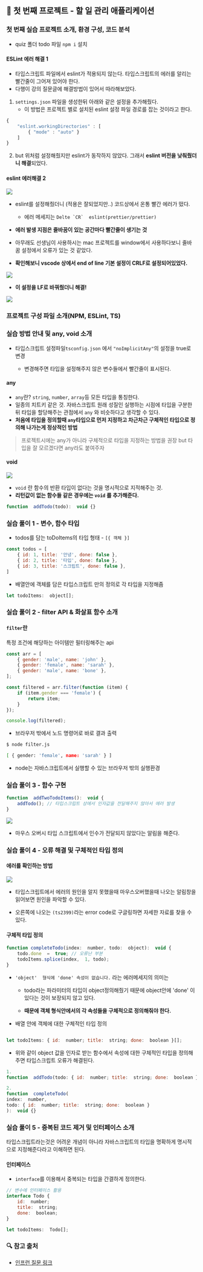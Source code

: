 ## 📖 첫 번째 프로젝트 - 할 일 관리 애플리케이션
###  첫 번째 실습 프로젝트 소개, 환경 구성, 코드 분석
- quiz 폴더 todo 파일 ```npm i``` 설치

#### ESLint 에러 해결 1
- 타입스크립트 파일에서 eslint가 적용되지 않는다. 타입스크립트의 에러를 알리는 빨간줄이 그어져 있어야 한다.
- 다행이 강의 질문글에 해결방법이 있어서 따라해보았다.

1.  ```settings.json``` 파일을 생성한뒤 아래와 같은 설정을 추가해줬다.
	- 이 방법은 프로젝트 별로 설치된 eslint 설정 파일 경로를 잡는 것이라고 한다.

```js
{
	"eslint.workingDirectories" : [
		{ "mode" : "auto" }
	]
}
```
2. but 위처럼 설정해줬지만 eslint가 동작하지 않았다.  그래서 **eslint 버전을 낮춰줬더니 해결**되었다.

#### eslint 에러해결 2

<img src="./images/endOfLine01.PNG">

- eslint를 설정해줬더니 (적용은 잘되었지만..) 코드상에서 온통 빨간 에러가 떴다. 
	- 에러 메세지는 ```Delte `CR` 
eslint(prettier/prettier)```


- **에러 발생 지점은 줄바꿈이 있는 공간마다 빨간줄이 생기는 것**
- 아무래도 선생님이 사용하시는 mac 프로젝트를 window에서 사용하다보니 줄바꿈 설정에서 오류가 있는 것 같았다.
- **확인해보니 vscode 상에서 end of line 기본 설정이 CRLF로 설정되어있었다.**

<img src="./images/endOfLine02.PNG">

- **이 설정을 LF로 바꿔줬더니 해결!**

<img src="./images/endOfLine03.png">


### 프로젝트 구성 파일 소개(NPM, ESLint, TS)
### 실습 방법 안내 및 any, void 소개
- 타입스크립트 설정파일`tsconfig.json` 에서 `"noImplicitAny"`의 설정을 true로 변경

	- 변경해주면 타입을 설정해주지 않은 변수들에서 빨간줄이 표시된다.

#### any
- `any`란? `string`, `number`, `array`등 모든 타입을 통칭한다.
- 일종의 치트키 같은 것. 자바스크립트 원래 성질인 실행하는 시점에 타입을 구분한뒤 타입을 할당해주는 관점에서 `any` 와 비슷하다고 생각할 수 있다.
- **처음에 타입을 정의할때 `any`타입으로 먼저 지정하고 차근차근 구체적인 타입으로 정의해 나가는게 정상적인 방법**

> 프로젝트시에는 any가 아니라 구체적으로 타입을 지정하는 방법을 권장
> but 타입을 잘 모르겠다면 any라도 붙여주자

#### void
<img src="./images/void.png">

- ```void``` 란 함수의 반환 타입이 없다는 것을 명시적으로 지적해주는 것.
- **리턴값이 없는 함수들 같은 경우에는 `void` 를 추가해준다.**
```js
function  addTodo(todo):  void {}
```

### 실습 풀이 1 - 변수, 함수 타입
- todos를 담는 toDoItems의 타입 형태 - `[{ 객체 }]`
```js
const todos = [
	{ id: 1, title: '안녕', done: false },
	{ id: 2, title: '타입', done: false },
	{ id: 3, title: '스크립트', done: false },
]
```
- 배열안에 객체를 담은 타입스크립트 만의 정의로 각 타입을 지정해줌
```js
let todoItems:  object[];
```

### 실습 풀이 2 - filter API & 화살표 함수 소개
#### ```filter```란
특정 조건에 해당하는 아이템만 필터링해주는 api
```js
const arr = [
	{ gender: 'male', name: 'john' },
	{ gender: 'female', name: 'sarah' },
	{ gender: 'male', name: 'bone' },
];

const filtered = arr.filter(function (item) {
	if (item.gender === 'female') {
		return item;
	}
});

console.log(filtered);
```
- 브라우저 밖에서 노드 명령어로 바로 결과 출력
```bash
$ node filter.js

[ { gender: 'female', name: 'sarah' } ]
```
- node는 자바스크립트에서 실행할 수 있는 브라우저 밖의 실행환경

### 실습 풀이 3 - 함수 구현
```js
function  addTwoTodoItems():  void {
	addTodo(); // 타입스크립트 상에서 인자값을 전달해주지 않아서 에러 발생
}
```

<img src="./images/typeFunction.png">

- 마우스 오버시 타입 스크립트에서 인수가 전달되지 않았다는 알림을 해준다.


### 실습 풀이 4 - 오류 해결 및 구체적인 타입 정의

#### 에러를 확인하는 방법

<img src="./images/typeScriptError.png">

- 타입스크립트에서 에러의 원인을 알지 못했을때 마우스오버했을때 나오는 알림창을 읽어보면 원인을 파악할 수 있다.

- 오른쪽에 나오는 ```(ts2399)```라는  error code로 구글링하면 자세한 자료를 찾을 수 있다.

#### 구체적 타입 정의
```js
function completeTodo(index:  number, todo:  object):  void {	
	todo.done  =  true; // 오류난 부분
	todoItems.splice(index,  1, todo);
}
```
- `'object'  형식에 'done' 속성이 없습니다.`  라는 에러메세지의 의미는 
	- todo라는 파라미터의 타입이 object정의해줬기 때문에 object안에 'done' 이 있다는 것이 보장되지 않고 있다.

	- **때문에 객체 형식안에서의 각 속성들을 구체적으로 정의해줘야 한다.**
- 배열 안에 객체에 대한 구체적인 타입 정의 
```js

let todoItems: { id:  number; title:  string; done:  boolean }[];
```
- 위와 같이 object 값을 인자로 받는 함수에서 속성에 대한 구체적인 타입을 정의해주면 타입스크립트 오류가 해결된다.
```js
1. 
function  addTodo(todo: { id:  number; title:  string; done:  boolean }):  void {}

2.
function  completeTodo(
index:  number,
todo: { id:  number; title:  string; done:  boolean }
):  void {}
```


### 실습 풀이 5 - 중복된 코드 제거 및 인터페이스 소개
타입스크립트라는것은 어려운 개념이 아니라 자바스크립트의 타입을 명확하게 명시적으로 지정해준다라고 이해하면 된다.


#### 인터페이스
- `interface`를 이용해서 중복되는 타입을 간결하게 정의한다.

```js
// 변수에 인터페이스 활용
interface Todo {
	id:  number;
	title:  string;
	done:  boolean;
}

let todoItems:  Todo[];
```

### 🔍 참고 출처
- [인프런 질문 링크](https://www.inflearn.com/questions/36296)
